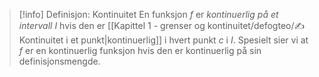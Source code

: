 > [!info] Definisjon: Kontinuitet
> En funksjon $f$ er *kontinuerlig på et intervall* $I$ hvis den er [[Kapittel 1 - grenser og kontinuitet/defogteo/✍️ Kontinuitet i et punkt|kontinuerlig]] i hvert punkt $c$ i $I$. Spesielt sier vi at $f$ er en kontinuerlig funksjon hvis den er kontinuerlig på sin definisjonsmengde.  